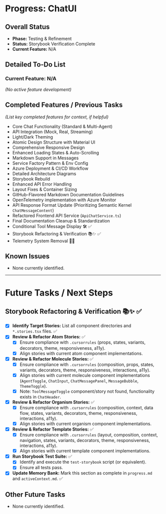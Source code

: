 # Progress: ChatUI

## Overall Status
- **Phase:** Testing & Refinement
- **Status:** Storybook Verification Complete
- **Current Feature:** N/A

## Detailed To-Do List

### Current Feature: N/A

*(No active feature development)*

## Completed Features / Previous Tasks
*(List key completed features for context, if helpful)*
- Core Chat Functionality (Standard & Multi-Agent)
- API Integration (Mock, Real, Streaming)
- Light/Dark Theming
- Atomic Design Structure with Material UI
- Comprehensive Responsive Design
- Enhanced Loading States & Auto-Scrolling
- Markdown Support in Messages
- Service Factory Pattern & Env Config
- Azure Deployment & CI/CD Workflow
- Detailed Architecture Diagrams
- Storybook Rebuild
- Enhanced API Error Handling
- Layout Fixes & Container Sizing
- GitHub-Flavored Markdown Documentation Guidelines
- OpenTelemetry implementation with Azure Monitor
- API Response Format Update (Prioritizing Semantic Kernel `ChatMessageContent`)
- Refactored Frontend API Service (`ApiChatService.ts`)
- Final Documentation Cleanup & Standardization
- Conditional Tool Message Display 🛠️ ✅
- Storybook Refactoring & Verification 📚✨ ✅
- Telemetry System Removal 🧹✅

## Known Issues
- None currently identified. 

---

# Future Tasks / Next Steps

## Storybook Refactoring & Verification 📚✨ ✅

- [x] **Identify Target Stories:** List all component directories and `*.stories.tsx` files. ✅
- [x] **Review & Refactor Atom Stories:** ✅
    - [x] Ensure compliance with `.cursorrules` (props, states, variants, decorators, theme, responsiveness, a11y).
    - [x] Align stories with current atom component implementations.
- [x] **Review & Refactor Molecule Stories:** ✅
    - [x] Ensure compliance with `.cursorrules` (composition, props, states, variants, decorators, theme, responsiveness, interactions, a11y).
    - [x] Align stories with current molecule component implementations (`AgentToggle`, `ChatInput`, `ChatMessagePanel`, `MessageBubble`, `ThemeToggle`).
    - [x] Note: `ToolMessageToggle` component/story not found, functionality exists in `ChatHeader`.
- [x] **Review & Refactor Organism Stories:** ✅
    - [x] Ensure compliance with `.cursorrules` (composition, context, data flow, states, variants, decorators, theme, responsiveness, interactions, a11y).
    - [x] Align stories with current organism component implementations.
- [x] **Review & Refactor Template Stories:** ✅
    - [x] Ensure compliance with `.cursorrules` (layout, composition, context, navigation, states, variants, decorators, theme, responsiveness, interactions, a11y).
    - [x] Align stories with current template component implementations.
- [x] **Run Storybook Test Suite:** ✅
    - [x] Identify and execute the `test-storybook` script (or equivalent).
    - [x] Ensure all tests pass.
- [x] **Update Memory Bank:** Mark this section as complete in `progress.md` and `activeContext.md`. ✅

## Other Future Tasks
- None currently identified. 